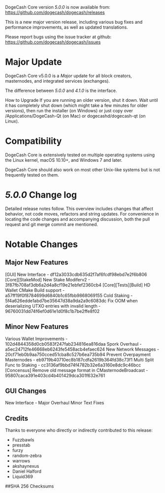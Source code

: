 DogeCash Core version *5.0.0* is now available from: https://github.com/dogecash/dogecash/releases
 
This is a new major version release, including various bug fixes and performance improvements, as well as updated translations.
 
Please report bugs using the issue tracker at github: https://github.com/dogecash/dogecash/issues
 
Major Update
==============
DogeCash Core v5.0.0 is a *Major* update for all block creators, masternodes, and integrated services (exchanges).

The difference between *5.0.0* and *4.1.0* is the interface. 
 
How to Upgrade
If you are running an older version, shut it down. Wait until it has completely shut down (which might take a few minutes for older versions), then run the installer (on Windows) or just copy over /Applications/DogeCash-Qt (on Mac) or dogecashd/dogecash-qt (on Linux).
 
Compatibility
==============
 
DogeCash Core is extensively tested on multiple operating systems using the Linux kernel, macOS 10.10+, and Windows 7 and later.
 
DogeCash Core should also work on most other Unix-like systems but is not frequently tested on them.
 
 
*5.0.0* Change log
==============
Detailed release notes follow. This overview includes changes that affect behavior, not code moves, refactors and string updates. For convenience in locating the code changes and accompanying discussion, both the pull request and git merge commit are mentioned.
 
 
Notable Changes
==============
Major New Features
------
[GUI] New Interface - df12a3033cdb635d2f7af6fcdf98ebd7e2f6b806
[Core][StakeMod] New Stake Modiferv2 - 3f87fb708af3db6a2d4a8cf19e21ebfef2360cb4
[Core][Tests][Build] HD Wallet CMake Build support - a57ff19f0f8784699d6840b1c65fbb9868069155
Cold Staking - 5f4a626edde1abd7be35647d38a9da2a9c6083dc
Fix OOM when deserializing UTXO entries with invalid length - 96760031dd74f6ef0d61e1d0f8c1b7be2ffe8f02
 
Minor New Features
------
Various Wallet Improvements - 102d4844358d0cb0583f247fab234816ea816daa
Spork Overhaul - a5ec24712fe46668eb6243fe5458acb4efaec624
New Network Messages - 20cf71eb0b9aa750cced51cba8c527b6ea735b94
Prevent Overpayment Masternodes - eb9719b40710ec8b187cdfa2619b364fd38c73f1
Multi Split Func to Staking - cc3136af9bbd74f4782b32e6a3160e8dc9c46bcc
[Concensus] Remove old message format in CMasternodeBroadcast - 95807caca391e403cd4b401429dca301f632e761
 
GUI Changes
------
New Interface - Major Overhaul
Minor Text Fixes
 
## Credits
 
Thanks to everyone who directly or indirectly contributed to this release:
 
- Fuzzbawls
- presstab
- furzy
- random-zebra
- warrows
- akshaynexus
- Daniel Halford
- Liquid369
 
##SHA 256 Checksums
```

```
